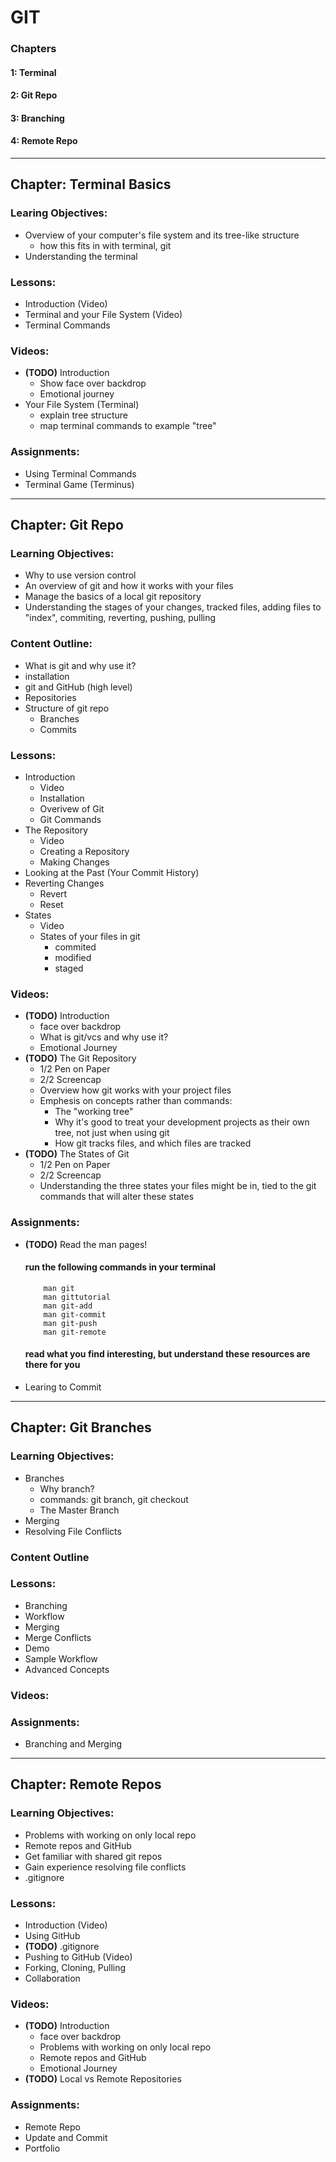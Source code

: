 # GIT
### Chapters
#### 1: Terminal
#### 2: Git Repo
#### 3: Branching
#### 4: Remote Repo
---
## Chapter: Terminal Basics
### Learing Objectives:
- Overview of your computer's file system and its tree-like structure   
    - how this fits in with terminal, git
- Understanding the terminal
### Lessons:
- Introduction (Video)
- Terminal and your File System (Video)
- Terminal Commands
### Videos:
- **(TODO)** Introduction
    - Show face over backdrop
    - Emotional journey
- Your File System (Terminal)
    - explain tree structure
    - map terminal commands to example "tree"

### Assignments:
- Using Terminal Commands
- Terminal Game (Terminus)
---
## Chapter: Git Repo
### Learning Objectives:
- Why to use version control
- An overview of git and how it works with your files
- Manage the basics of a local git repository
- Understanding the stages of your changes, tracked files, adding files to "index", commiting, reverting, pushing, pulling
### Content Outline:
- What is git and why use it?
- installation
- git and GitHub (high level)
- Repositories
- Structure of git repo
    -  Branches
    -  Commits
### Lessons:
- Introduction
    - Video
    - Installation
    - Overivew of Git
    - Git Commands
- The Repository
    - Video
    - Creating a Repository
    - Making Changes
- Looking at the Past (Your Commit History)
- Reverting Changes
    - Revert
    - Reset
- States
    - Video
    - States of your files in git
        - commited
        - modified
        - staged
### Videos:
- **(TODO)** Introduction
    - face over backdrop
    - What is git/vcs and why use it?
    - Emotional Journey
- **(TODO)** The Git Repository
    - 1/2 Pen on Paper
    - 2/2 Screencap
    - Overview how git works with your project files
    - Emphesis on concepts rather than commands:
        - The "working tree"
        - Why it's good to treat your development projects as their own tree, not just when using git
        - How git tracks files, and which files are tracked 
- **(TODO)** The States of Git
    - 1/2 Pen on Paper
    - 2/2 Screencap
    - Understanding the three states your files might be in, tied to the git commands that will alter these states
### Assignments:
- **(TODO)** Read the man pages!
    #### run the following commands in your terminal
    ```
        man git
        man gittutorial
        man git-add
        man git-commit
        man git-push
        man git-remote
    ```
    #### read what you find interesting, but understand these resources are there for you
- Learing to Commit
    
---
## Chapter: Git Branches
### Learning Objectives:
- Branches
    - Why branch?
    - commands: git branch, git checkout
    - The Master Branch
- Merging
- Resolving File Conflicts
### Content Outline
### Lessons:
- Branching
- Workflow
- Merging
- Merge Conflicts
- Demo
- Sample Workflow
- Advanced Concepts
### Videos:
### Assignments:
- Branching and Merging
---
## Chapter: Remote Repos
### Learning Objectives:
- Problems with working on only local repo
- Remote repos and GitHub
- Get familiar with shared git repos
- Gain experience resolving file conflicts
- .gitignore
### Lessons:
- Introduction (Video)
- Using GitHub
- **(TODO)** .gitignore 
- Pushing to GitHub (Video)
- Forking, Cloning, Pulling
- Collaboration
### Videos:
- **(TODO)** Introduction
    - face over backdrop
    - Problems with working on only local repo
    - Remote repos and GitHub
    - Emotional Journey
- **(TODO)** Local vs Remote Repositories
### Assignments:
- Remote Repo
- Update and Commit
- Portfolio